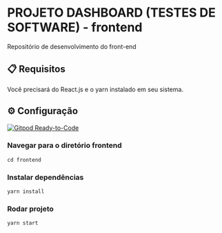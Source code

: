 # PROJETO DASHBOARD (TESTES DE SOFTWARE) - frontend

Repositório de desenvolvimento do front-end

## :clipboard: Requisitos

Você precisará do React.js e o yarn instalado em seu sistema.

## :gear: Configuração

[![Gitpod Ready-to-Code](https://img.shields.io/badge/Gitpod-Ready--to--Code-blue?logo=gitpod)](https://gitpod.io/#https://github.com/krusader1982/projeto-ts-dashboard/tree/master/frontend)

### Navegar para o diretório frontend

```cd frontend```

### Instalar dependências

```yarn install```

### Rodar projeto

```yarn start```

